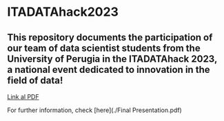# ITADATAhack2023
This repository documents the participation of our team of data scientist students from the University of Perugia in the ITADATAhack 2023, a national event dedicated to innovation in the field of data!
---
[Link al PDF](./nome-del-file.pdf)

For further information, check [here](./Final Presentation.pdf)
